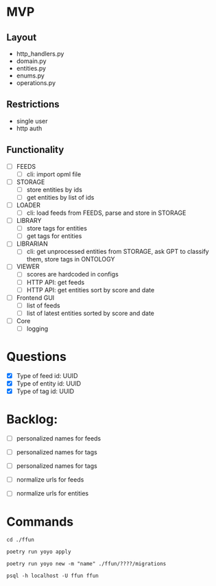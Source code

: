 
# MVP

## Layout

- http_handlers.py
- domain.py
- entities.py
- enums.py
- operations.py

## Restrictions

- single user
- http auth

## Functionality

- [ ] FEEDS
  - [ ] cli: import opml file
- [ ] STORAGE
  - [ ] store entities by ids
  - [ ] get entities by list of ids
- [ ] LOADER
  - [ ] cli: load feeds from FEEDS, parse and store in STORAGE
- [ ] LIBRARY
  - [ ] store tags for entities
  - [ ] get tags for entities
- [ ] LIBRARIAN
  - [ ] cli: get unprocessed entities from STORAGE, ask GPT to classify them, store tags in ONTOLOGY
- [ ] VIEWER
  - [ ] scores are hardcoded in configs
  - [ ] HTTP API: get feeds
  - [ ] HTTP API: get entities sort by score and date
- [ ] Frontend GUI
  - [ ] list of feeds
  - [ ] list of latest entities sorted by score and date
- [ ] Core
  - [ ] logging

# Questions

- [x] Type of feed id: UUID
- [x] Type of entity id: UUID
- [x] Type of tag id: UUID

# Backlog:

- [ ] personalized names for feeds
- [ ] personalized names for tags
- [ ] personalized names for tags
- [ ] normalize urls for feeds
- [ ] normalize urls for entities


# Commands

```
cd ./ffun

poetry run yoyo apply

poetry run yoyo new -m "name" ./ffun/????/migrations

```

```
psql -h localhost -U ffun ffun
```
